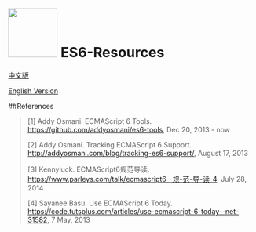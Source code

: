 # <img src="http://i.imgur.com/yy1sACZ.png" width="100px"/> ES6-Resources

[中文版](https://github.com/lenville/es6-resources/blob/master/zh-Hans.md)

[English Version](https://github.com/lenville/es6-resources/blob/master/en-US.md)

##References
> [1] Addy Osmani. ECMAScript 6 Tools. https://github.com/addyosmani/es6-tools, Dec 20, 2013 - now
>
> [2] Addy Osmani. Tracking ECMAScript 6 Support. http://addyosmani.com/blog/tracking-es6-support/, August 17, 2013
>
> [3] Kennyluck. ECMAScript6规范导读. https://www.parleys.com/talk/ecmascript6--规-范-导-读-4, July 28, 2014
>
> [4] Sayanee Basu. Use ECMAScript 6 Today. https://code.tutsplus.com/articles/use-ecmascript-6-today--net-31582, 7 May, 2013
